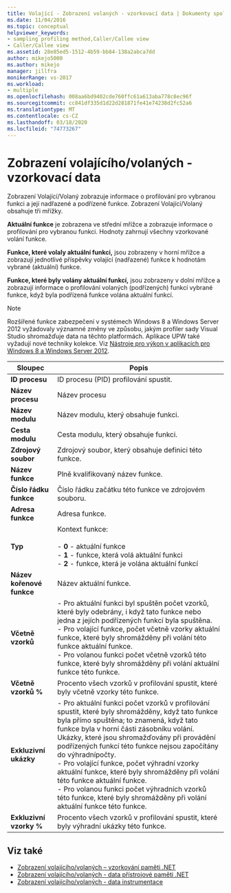 ```yaml
---
title: Volající - Zobrazení volaných - vzorkovací data | Dokumenty společnosti Microsoft
ms.date: 11/04/2016
ms.topic: conceptual
helpviewer_keywords:
- sampling profiling method,Caller/Callee view
- Caller/Callee view
ms.assetid: 28e85ed5-1512-4b59-bb84-138a2abca7dd
author: mikejo5000
ms.author: mikejo
manager: jillfra
monikerRange: vs-2017
ms.workload:
- multiple
ms.openlocfilehash: 008aa6bd9402cde760ffc61a613aba778c8ec96f
ms.sourcegitcommit: cc841df335d1d22d281871fe41e74238d2fc52a6
ms.translationtype: MT
ms.contentlocale: cs-CZ
ms.lasthandoff: 03/18/2020
ms.locfileid: "74773267"
---
```

# <a name="callercallee-view---sampling-data"></a>Zobrazení volajícího/volaných - vzorkovací data
Zobrazení Volající/Volaný zobrazuje informace o profilování pro vybranou funkci a její nadřazené a podřízené funkce. Zobrazení Volající/Volaný obsahuje tři mřížky.

 **Aktuální funkce** je zobrazena ve střední mřížce a zobrazuje informace o profilování pro vybranou funkci. Hodnoty zahrnují všechny vzorkované volání funkce.

 **Funkce, které volaly aktuální funkci,** jsou zobrazeny v horní mřížce a zobrazují jednotlivé příspěvky volající (nadřazené) funkce k hodnotám vybrané (aktuální) funkce.

 **Funkce, které byly volány aktuální funkcí,** jsou zobrazeny v dolní mřížce a zobrazují informace o profilování volaných (podřízených) funkcí vybrané funkce, když byla podřízená funkce volána aktuální funkcí.

> [!NOTE]
> Rozšířené funkce zabezpečení v systémech Windows 8 a Windows Server 2012 vyžadovaly významné změny ve způsobu, jakým profiler sady Visual Studio shromažďuje data na těchto platformách. Aplikace UPW také vyžadují nové techniky kolekce. Viz [Nástroje pro výkon v aplikacích pro Windows 8 a Windows Server 2012](../profiling/performance-tools-on-windows-8-and-windows-server-2012-applications.md).

|Sloupec|Popis|
|------------|-----------------|
|**ID procesu**|ID procesu (PID) profilování spustit.|
|**Název procesu**|Název procesu|
|**Název modulu**|Název modulu, který obsahuje funkci.|
|**Cesta modulu**|Cesta modulu, který obsahuje funkci.|
|**Zdrojový soubor**|Zdrojový soubor, který obsahuje definici této funkce.|
|**Název funkce**|Plně kvalifikovaný název funkce.|
|**Číslo řádku funkce**|Číslo řádku začátku této funkce ve zdrojovém souboru.|
|**Adresa funkce**|Adresa funkce.|
|**Typ**|Kontext funkce:<br /><br /> -   **0** - aktuální funkce<br />-   **1** - funkce, která volá aktuální funkci<br />-   **2** - funkce, která je volána aktuální funkcí|
|**Název kořenové funkce**|Název aktuální funkce.|
|**Včetně vzorků**|- Pro aktuální funkci byl spuštěn počet vzorků, které byly odebrány, i když tato funkce nebo jedna z jejích podřízených funkcí byla spuštěna.<br />- Pro volající funkce, počet včetně vzorky aktuální funkce, které byly shromážděny při volání této funkce aktuální funkce.<br />- Pro volanou funkci počet včetně vzorků této funkce, které byly shromážděny při volání aktuální funkce této funkce.|
|**Včetně vzorků %**|Procento všech vzorků v profilování spustit, které byly včetně vzorky této funkce.|
|**Exkluzivní ukázky**|- Pro aktuální funkci počet vzorků v profilování spustit, které byly shromážděny, když tato funkce byla přímo spuštěna; to znamená, když tato funkce byla v horní části zásobníku volání. Ukázky, které jsou shromažďovány při provádění podřízených funkcí této funkce nejsou započítány do výhradnípočty.<br />- Pro volající funkce, počet výhradní vzorky aktuální funkce, které byly shromážděny při volání této funkce aktuální funkce.<br />- Pro volanou funkci počet výhradních vzorků této funkce, které byly shromážděny při volání aktuální funkce této funkce.|
|**Exkluzivní vzorky %**|Procento všech vzorků v profilování spustit, které byly výhradní ukázky této funkce.|

## <a name="see-also"></a>Viz také
- [Zobrazení volajícího/volaných – vzorkování paměti .NET](../profiling/caller-callee-view-dotnet-memory-sampling-data.md)
- [Zobrazení volajícího/volaných - data přístrojové paměti .NET](../profiling/caller-callee-view-net-memory-instrumentation-data.md)
- [Zobrazení volajícího/volaných - data instrumentace](../profiling/caller-callee-view-instrumentation-data.md)
